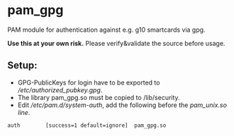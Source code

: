 # pam_gpg
PAM module for authentication against e.g. g10 smartcards via gpg.

**Use this at your own risk.** Please verify&validate the source before usage.

## Setup:
- GPG-PublicKeys for login have to be exported to */etc/authorized_pubkey.gpg*.
- The library pam_gpg.so must be copied to /lib/security.
- Edit */etc/pam.d/system-auth*, add the following before the *pam_unix.so line*.
```
auth		[success=1 default=ignore]	pam_gpg.so
```
